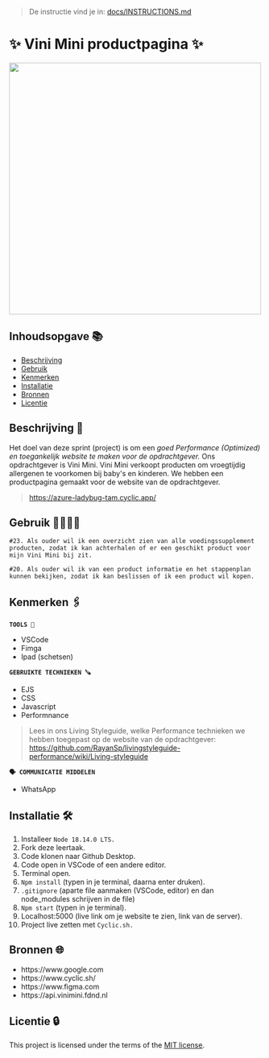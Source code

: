 >  De instructie vind je in: [docs/INSTRUCTIONS.md](docs/INSTRUCTIONS.md)

# ✨ Vini Mini productpagina ✨

<img width="500" alt="" src="https://github.com/Nazneen05x/performance-matters-optimized-website/assets/112861261/b26ca1e4-2c2e-4de9-83d8-92e1b16cc52b">


## Inhoudsopgave 📚

  * [Beschrijving](#beschrijving)
  * [Gebruik](#gebruik)
  * [Kenmerken](#kenmerken)
  * [Installatie](#installatie)
  * [Bronnen](#bronnen)
  * [Licentie](#licentie)

## Beschrijving 📃
Het doel van deze sprint (project) is om een <i>goed Performance (Optimized) en toegankelijk website te maken voor de opdrachtgever.</i> Ons opdrachtgever is Vini Mini. Vini Mini verkoopt producten om vroegtijdig allergenen te voorkomen bij baby's en kinderen. We hebben een productpagina gemaakt voor de website van de opdrachtgever.
> https://azure-ladybug-tam.cyclic.app/

## Gebruik 👨‍👩‍👧‍👦
`#23. Als ouder wil ik een overzicht zien van alle voedingssupplement producten, zodat ik kan achterhalen of er een geschikt product voor mijn Vini Mini bij zit.`

`#20. Als ouder wil ik van een product informatie en het stappenplan kunnen bekijken, zodat ik kan beslissen of ik een product wil kopen.`
<!-- Bij Gebruik staat de user story, 
hoe het werkt en wat je er mee kan. -->

## Kenmerken 🖇️
<strong>`TOOLS 🧰`</strong>
<ul>
<li>VSCode</li>
<li>Fimga</li>
<li>Ipad (schetsen)</li>
</ul>

<strong>`GEBRUIKTE TECHNIEKEN 🪚`</strong>
<ul>
<li>EJS</li>
<li>CSS</li>
<li>Javascript</li>
<li>Performnance</li>
</ul>

> Lees in ons Living Styleguide, welke Performance technieken we hebben toegepast op de website van de opdrachtgever: https://github.com/RayanSp/livingstyleguide-performance/wiki/Living-styleguide

<strong>`🗣️ COMMUNICATIE MIDDELEN`</strong>
<ul>
<li>WhatsApp</li>
</ul>


## Installatie 🛠️
1. Installeer `Node 18.14.0 LTS.`
2. Fork deze leertaak.
3. Code klonen naar Github Desktop.
4. Code open in VSCode of een andere editor.
5. Terminal open.
6. `Npm install` (typen in je terminal, daarna enter druken).
7. `.gitignore` (aparte file aanmaken (VSCode, editor) en dan node_modules schrijven in de file)
8. `Npm start` (typen in je terminal).
9. Localhost:5000 (live link om je website te zien, link van de server).
10. Project live zetten met `Cyclic.sh.`


## Bronnen 🌐

<ul>
<li>https://www.google.com</li>
<li>https://www.cyclic.sh/</li>
<li>https://www.figma.com</li>
<li>https://api.vinimini.fdnd.nl</li>
</ul>

## Licentie 🔒

This project is licensed under the terms of the [MIT license](./LICENSE).
